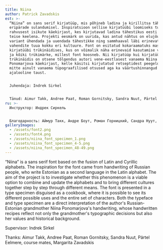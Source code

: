 ```yaml
---
title: Niina
author: Patrick Zavadskis
est: >-
  “Niina” on sans serif kirjatüüp, mis põhineb ladina ja kirillitsa tähestike
  eripärade sulandumisel. Inspiratsioon sellise kirjatüübi loomiseks tuli vene
  rahvusest isikute käekirjast, kes kirjutavad ladina tähestikus eesti keelt
  teise keelena. Projekti eesmärk on uurida, kas antud nähtus on elujõuline
  variant ühendada ja uuendada tähestikke ning sammhaaval läbi erinevate
  vahendite tuua kokku eri kultuure. Font on esitatud kokaraamatuks maskeerunud
  kirjatüübi trükinäidises, kus on võimalik näha erinevaid kasutamise võimalusi
  ja kõiki trükimärke, millest font koosneb. Nii kirjatüüp kui kirjatüübi
  trükinäidis on otsene tõlgendus autori vene-eestlasest vanaema Niina
  Ponomarjova käekirjast, kelle käsitsi kirjutatud retseptidest peegelduvad
  mitte ainult vanaema tüpograafilised otsused aga ka väärtushinnangud ja
  ajalooline taust.


  Juhendaja: Indrek Sirkel


  Tänud: Aimur Takk, Andree Paat, Roman Gornitsky, Sandra Nuut, Pärtel Eelmere, kursusekaaslased, Margarita Zavadskis
ru: >-
  Инструктор: Индрек Сиркель


  Благодарность: Аймур Такк, Андре Боут, Роман Горницкий, Сандра Нуут, Пяртель Эльмер, однокурсники, Маргарита Завадскис
galleryImages:
  - /assets/font2.png
  - /assets/font4.png
  - /assets/niina_font_specimen_1.png
  - /assets/niina_font_specimen_4-5.png
  - /assets/niina_font_specimen_48-49.png
---
```

“Niina” is a sans serif font based on the fusion of Latin and Cyrillic alphabets. The inspiration for the font came from handwriting of Russian people, who write Estonian as a second language in the Latin alphabet. The aim of the project is to investigate whether this phenomenon is a viable option to combine and update the alphabets and to bring different cultures together step by step through different means. The font is presented in a type specimen disguised as a cookbook, where it is possible to see its different possible uses and the entire set of characters. Both the typeface and type specimen are a direct interpretation of the author's Russian-Estonian grandmother Niina Ponomarjova's handwriting, whose handwritten recipes reflect not only the grandmother's typographic decisions but also her values and historical background.

Supervisor: Indrek Sirkel

Thanks: Aimur Takk, Andree Paat, Roman Gornitsky, Sandra Nuut, Pärtel Eelmere, course mates, Margarita Zavadskis